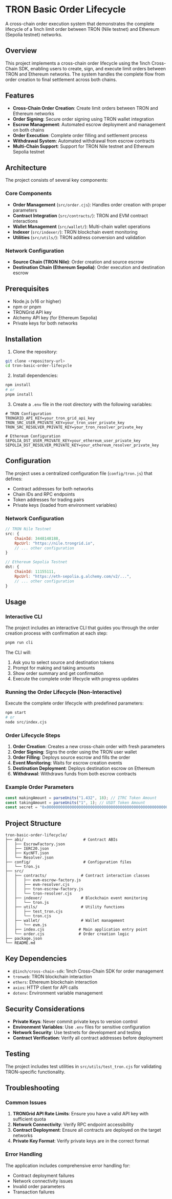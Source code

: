 # TRON Basic Order Lifecycle

A cross-chain order execution system that demonstrates the complete lifecycle of a 1inch limit order between TRON (Nile testnet) and Ethereum (Sepolia testnet) networks.

## Overview

This project implements a cross-chain order lifecycle using the 1inch Cross-Chain SDK, enabling users to create, sign, and execute limit orders between TRON and Ethereum networks. The system handles the complete flow from order creation to final settlement across both chains.

## Features

- **Cross-Chain Order Creation**: Create limit orders between TRON and Ethereum networks
- **Order Signing**: Secure order signing using TRON wallet integration
- **Escrow Management**: Automated escrow deployment and management on both chains
- **Order Execution**: Complete order filling and settlement process
- **Withdrawal System**: Automated withdrawal from escrow contracts
- **Multi-Chain Support**: Support for TRON Nile testnet and Ethereum Sepolia testnet

## Architecture

The project consists of several key components:

### Core Components

- **Order Management** (`src/order.cjs`): Handles order creation with proper parameters
- **Contract Integration** (`src/contracts/`): TRON and EVM contract interactions
- **Wallet Management** (`src/wallet/`): Multi-chain wallet operations
- **Indexer** (`src/indexer/`): TRON blockchain event monitoring
- **Utilities** (`src/utils/`): TRON address conversion and validation

### Network Configuration

- **Source Chain (TRON Nile)**: Order creation and source escrow
- **Destination Chain (Ethereum Sepolia)**: Order execution and destination escrow

## Prerequisites

- Node.js (v16 or higher)
- npm or pnpm
- TRONGrid API key
- Alchemy API key (for Ethereum Sepolia)
- Private keys for both networks

## Installation

1. Clone the repository:
```bash
git clone <repository-url>
cd tron-basic-order-lifecycle
```

2. Install dependencies:
```bash
npm install
# or
pnpm install
```

3. Create a `.env` file in the root directory with the following variables:
```env
# TRON Configuration
TRONGRID_API_KEY=your_tron_grid_api_key
TRON_SRC_USER_PRIVATE_KEY=your_tron_user_private_key
TRON_SRC_RESOLVER_PRIVATE_KEY=your_tron_resolver_private_key

# Ethereum Configuration
SEPOLIA_DST_USER_PRIVATE_KEY=your_ethereum_user_private_key
SEPOLIA_DST_RESOLVER_PRIVATE_KEY=your_ethereum_resolver_private_key
```

## Configuration

The project uses a centralized configuration file (`config/tron.js`) that defines:

- Contract addresses for both networks
- Chain IDs and RPC endpoints
- Token addresses for trading pairs
- Private keys (loaded from environment variables)

### Network Configuration

```javascript
// TRON Nile Testnet
src: {
    ChainId: 3448148188,
    RpcUrl: "https://nile.trongrid.io",
    // ... other configuration
}

// Ethereum Sepolia Testnet
dst: {
    ChainId: 11155111,
    RpcUrl: "https://eth-sepolia.g.alchemy.com/v2/...",
    // ... other configuration
}
```

## Usage

### Interactive CLI

The project includes an interactive CLI that guides you through the order creation process with confirmation at each step:

```bash
pnpm run cli
```

The CLI will:
1. Ask you to select source and destination tokens
2. Prompt for making and taking amounts
3. Show order summary and get confirmation
4. Execute the complete order lifecycle with progress updates

### Running the Order Lifecycle (Non-Interactive)

Execute the complete order lifecycle with predefined parameters:

```bash
npm start
# or
node src/index.cjs
```

### Order Lifecycle Steps

1. **Order Creation**: Creates a new cross-chain order with fresh parameters
2. **Order Signing**: Signs the order using the TRON user wallet
3. **Order Filling**: Deploys source escrow and fills the order
4. **Event Monitoring**: Waits for escrow creation events
5. **Destination Deployment**: Deploys destination escrow on Ethereum
6. **Withdrawal**: Withdraws funds from both escrow contracts

### Example Order Parameters

```javascript
const makingAmount = parseUnits("1.432", 18); // ITRC Token Amount
const takingAmount = parseUnits("1", 1); // USDT Token Amount
const secret = "0x0000000000000000000000000000000000000000000000000000000000000000";
```

## Project Structure

```
tron-basic-order-lifecycle/
├── abi/                          # Contract ABIs
│   ├── EscrowFactory.json
│   ├── IERC20.json
│   ├── KycNFT.json
│   └── Resolver.json
├── config/                       # Configuration files
│   └── tron.js
├── src/
│   ├── contracts/               # Contract interaction classes
│   │   ├── evm-escrow-factory.js
│   │   ├── evm-resolver.cjs
│   │   ├── tron-escrow-factory.js
│   │   └── tron-resolver.cjs
│   ├── indexer/                 # Blockchain event monitoring
│   │   └── tron.js
│   ├── utils/                   # Utility functions
│   │   ├── test_tron.cjs
│   │   └── tron.cjs
│   ├── wallet/                  # Wallet management
│   │   └── evm.js
│   ├── index.cjs               # Main application entry point
│   └── order.cjs               # Order creation logic
├── package.json
└── README.md
```

## Key Dependencies

- `@1inch/cross-chain-sdk`: 1inch Cross-Chain SDK for order management
- `tronweb`: TRON blockchain interaction
- `ethers`: Ethereum blockchain interaction
- `axios`: HTTP client for API calls
- `dotenv`: Environment variable management

## Security Considerations

- **Private Keys**: Never commit private keys to version control
- **Environment Variables**: Use `.env` files for sensitive configuration
- **Network Security**: Use testnets for development and testing
- **Contract Verification**: Verify all contract addresses before deployment

## Testing

The project includes test utilities in `src/utils/test_tron.cjs` for validating TRON-specific functionality.

## Troubleshooting

### Common Issues

1. **TRONGrid API Rate Limits**: Ensure you have a valid API key with sufficient quota
2. **Network Connectivity**: Verify RPC endpoint accessibility
3. **Contract Deployment**: Ensure all contracts are deployed on the target networks
4. **Private Key Format**: Verify private keys are in the correct format

### Error Handling

The application includes comprehensive error handling for:
- Contract deployment failures
- Network connectivity issues
- Invalid order parameters
- Transaction failures
